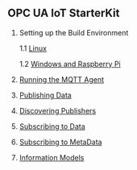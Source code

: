 ## OPC UA IoT StarterKit

1. Setting up the Build Environment

    1.1 [Linux](setup/linux) 
    
    1.2 [Windows and Raspberry Pi](setup/raspberrypi) 

2. [Running the MQTT Agent](agent)
3. [Publishing Data](publishing)
4. [Discovering Publishers](discovery)
5. [Subscribing to Data](subscribing)
5. [Subscribing to MetaData](metadata)
6. [Information Models](models)


